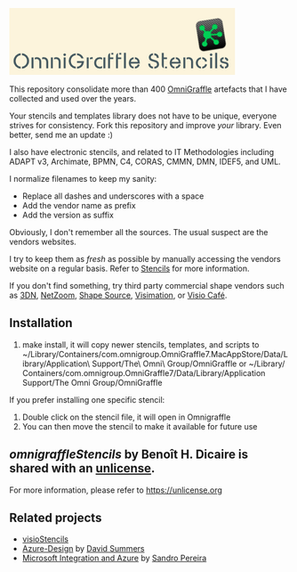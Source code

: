 ![alt text](https://github.com/bhdicaire/omniGraffleStencils/raw/main/logo.png "Logo")

This repository consolidate more than 400 [OmniGraffle](https://www.omnigroup.com/omnigraffle) artefacts that I have collected and used over the years.

Your stencils and templates library does not have to be unique, everyone strives for consistency. Fork this repository and improve *your* library. Even better, send me an update :)

I also have electronic stencils, and related to IT Methodologies including ADAPT v3, Archimate, BPMN, C4, CORAS, CMMN, DMN, IDEF5, and UML.

I normalize filenames to keep my sanity:
 * Replace all dashes and underscores with a space
 * Add the vendor name as prefix
 * Add the version as suffix

Obviously, I don't remember all the sources. The usual suspect are the vendors websites.

I try to keep them as _fresh_ as possible by manually accessing the vendors website on a regular basis. Refer to [Stencils](stencils.md) for more information.

If you don't find something, try third party commercial shape vendors such as [3DN](https://3d-networking.com/3d-symbols/), [NetZoom](www.NetZoom.com), [Shape Source](www.shapesource.com), [Visimation](www.visimation.com), or [Visio Café](http://www.visiocafe.com/).

## Installation

1. make install, it will copy newer stencils, templates, and scripts to ~/Library/Containers/com.omnigroup.OmniGraffle7.MacAppStore/Data/Library/Application\ Support/The\ Omni\ Group/OmniGraffle or ⁨~/⁨Library⁩/⁨Containers⁩/⁨com.omnigroup.OmniGraffle7⁩/⁨Data⁩/⁨Library⁩/Application Support⁩/The Omni Group⁩/⁨OmniGraffle⁩

If you prefer installing one specific stencil:

1. Double click on the stencil file, it will open in Omnigraffle
2. You can then move the stencil to make it available for future use

## _omnigraffleStencils_ by Benoît H. Dicaire is shared with an [unlicense](https://github.com/bhdicaire/visioStencils/raw/main/LICENSE).
For more information, please refer to <https://unlicense.org>

## Related projects
* [visioStencils](https://github.com/bhdicaire/visioStencils)
* [Azure-Design](https://github.com/David-Summers/Azure-Design) by [David Summers](https://twitter.com/xeeva_d3)
* [Microsoft Integration and Azure](https://github.com/sandroasp/Microsoft-Integration-and-Azure-Stencils-Pack-for-Visio) by [Sandro Pereira](https://blog.sandro-pereira.com/)
